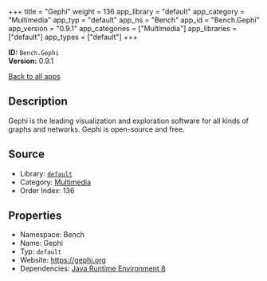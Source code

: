 ﻿+++
title = "Gephi"
weight = 136
app_library = "default"
app_category = "Multimedia"
app_typ = "default"
app_ns = "Bench"
app_id = "Bench.Gephi"
app_version = "0.9.1"
app_categories = ["Multimedia"]
app_libraries = ["default"]
app_types = ["default"]
+++

**ID:** `Bench.Gephi`  
**Version:** 0.9.1  
<!--more-->

[Back to all apps](/apps/)

## Description
Gephi is the leading visualization and exploration software for all kinds of graphs and networks.
Gephi is open-source and free.

## Source

* Library: [`default`](/app_libraries/default)
* Category: [Multimedia](/app_categories/multimedia)
* Order Index: 136

## Properties

* Namespace: Bench
* Name: Gephi
* Typ: `default`
* Website: <https://gephi.org>
* Dependencies: [Java Runtime Environment 8](/apps/Bench.JRE8)

